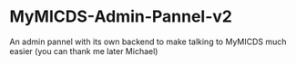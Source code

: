 # MyMICDS-Admin-Pannel-v2
An admin pannel with its own backend to make talking to MyMICDS much easier (you can thank me later Michael)
